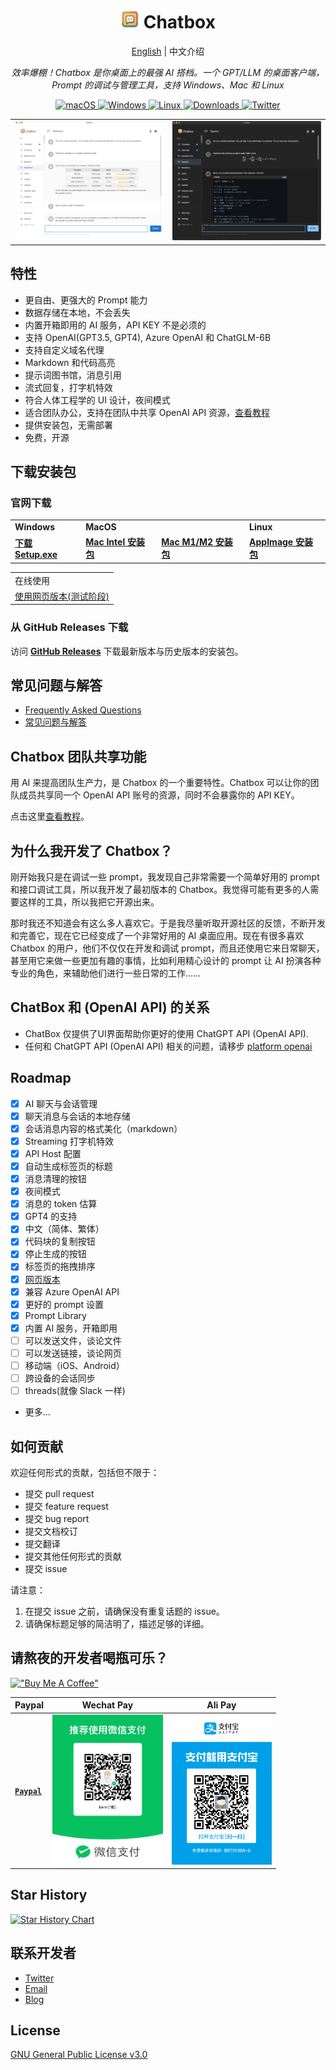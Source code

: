 <h1 align="center">
<img src='./doc/icon.png' width='30'>
<span>Chatbox</span>
</h1>
<p align="center">
    <a href="./README.md">English</a> | 中文介绍
</p>
<p align="center">
    <em>效率爆棚！Chatbox 是你桌面上的最强 AI 搭档。一个 GPT/LLM 的桌面客户端，Prompt 的调试与管理工具，支持 Windows、Mac 和 Linux</em>
</p>


<p align="center">
<a href="https://github.com/Bin-Huang/chatbox/releases" target="_blank">
<img alt="macOS" src="https://img.shields.io/badge/-macOS-black?style=flat-square&logo=apple&logoColor=white" />
</a>
<a href="https://github.com/Bin-Huang/chatbox/releases" target="_blank">
<img alt="Windows" src="https://img.shields.io/badge/-Windows-blue?style=flat-square&logo=windows&logoColor=white" />
</a>
<a href="https://github.com/Bin-Huang/chatbox/releases" target="_blank">
<img alt="Linux" src="https://img.shields.io/badge/-Linux-yellow?style=flat-square&logo=linux&logoColor=white" />
</a>
<a href="https://github.com/Bin-Huang/chatbox/releases" target="_blank">
<img alt="Downloads" src="https://img.shields.io/github/downloads/Bin-Huang/chatbox/total.svg?style=flat" />
</a>
<a href="https://twitter.com/benn_huang" target="_blank">
<img alt="Twitter" src="https://img.shields.io/badge/follow-benn_huang-blue?style=flat&logo=Twitter" />
</a>
</p>

<table>
<tr>
<td>
<img src='./doc/snapshot2.png' />
</td>
<td>
<img src='./doc/snapshot4.png' />
</td>
</tr>
</table>


## 特性

- 更自由、更强大的 Prompt 能力
- 数据存储在本地，不会丢失
- 内置开箱即用的 AI 服务，API KEY 不是必须的
- 支持 OpenAI(GPT3.5, GPT4), Azure OpenAI 和 ChatGLM-6B
- 支持自定义域名代理
- Markdown 和代码高亮
- 提示词图书馆，消息引用
- 流式回复，打字机特效
- 符合人体工程学的 UI 设计，夜间模式
- 适合团队办公，支持在团队中共享 OpenAI API 资源，[查看教程](./team-sharing/README-CN.md)
- 提供安装包，无需部署
- 免费，开源

## 下载安装包

### 官网下载

<table>
  <tr>
    <td><b>Windows</b></td>
    <td colspan="2"><b>MacOS</b></td>
    <td><b>Linux</b></td>
  </tr>
  <tr>
    <td>
      <b><a href='https://chatboxai.app/cn/?c=download-windows'>下载 Setup.exe</a></b>
    </td>
    <td>
      <b><a href='https://chatboxai.app/cn/?c=download-mac-intel'>Mac Intel 安装包</a></b>
    </td>
    <td>
      <b><a href='https://chatboxai.app/cn/?c=download-mac-aarch'>Mac M1/M2 安装包</a></b>
    </td>
    <td>
      <b><a href='https://chatboxai.app/cn/?c=download-linux'>AppImage 安装包</a></b>
    </td>
  </tr>
</table>

<table>
  <tr>
    <td>在线使用</td>
  </tr>
  <tr>
    <td>
      <a href='https://chatboxai.app/cn/#download'>使用网页版本(测试阶段)</a>
    </td>
  </tr>
</table>

### 从 GitHub Releases 下载

访问 **[GitHub Releases](https://github.com/Bin-Huang/chatbox/releases)** 下载最新版本与历史版本的安装包。

## 常见问题与解答

- [Frequently Asked Questions](./FAQ.md)
- [常见问题与解答](./FAQ-CN.md)

## Chatbox 团队共享功能

用 AI 来提高团队生产力，是 Chatbox 的一个重要特性。Chatbox 可以让你的团队成员共享同一个 OpenAI API 账号的资源，同时不会暴露你的 API KEY。

点击这里[查看教程](./team-sharing/README-CN.md)。

## 为什么我开发了 Chatbox？

刚开始我只是在调试一些 prompt，我发现自己非常需要一个简单好用的 prompt 和接口调试工具，所以我开发了最初版本的 Chatbox。我觉得可能有更多的人需要这样的工具，所以我把它开源出来。

那时我还不知道会有这么多人喜欢它。于是我尽量听取开源社区的反馈，不断开发和完善它，现在它已经变成了一个非常好用的 AI 桌面应用。现在有很多喜欢 Chatbox 的用户，他们不仅仅在开发和调试 prompt，而且还使用它来日常聊天，甚至用它来做一些更加有趣的事情，比如利用精心设计的 prompt 让 AI 扮演各种专业的角色，来辅助他们进行一些日常的工作……

## ChatBox 和 (OpenAI API) 的关系

- ChatBox 仅提供了UI界面帮助你更好的使用 ChatGPT API (OpenAI API). 
- 任何和 ChatGPT API (OpenAI API) 相关的问题，请移步 [platform openai](https://platform.openai.com/)

## Roadmap

- [x] AI 聊天与会话管理
- [x] 聊天消息与会话的本地存储
- [x] 会话消息内容的格式美化（markdown）
- [x] Streaming 打字机特效
- [x] API Host 配置
- [x] 自动生成标签页的标题
- [x] 消息清理的按钮
- [x] 夜间模式
- [x] 消息的 token 估算
- [x] GPT4 的支持
- [x] 中文（简体、繁体）
- [x] 代码块的复制按钮
- [x] 停止生成的按钮
- [x] 标签页的拖拽排序
- [x] [网页版本](https://web.chatboxai.app)
- [x] 兼容 Azure OpenAI API
- [x] 更好的 prompt 设置
- [x] Prompt Library
- [x] 内置 AI 服务，开箱即用
- [ ] 可以发送文件，谈论文件
- [ ] 可以发送链接，谈论网页
- [ ] 移动端（iOS、Android）
- [ ] 跨设备的会话同步
- [ ] threads(就像 Slack 一样)
- 更多...

## 如何贡献

欢迎任何形式的贡献，包括但不限于：

- 提交 pull request
- 提交 feature request
- 提交 bug report
- 提交文档校订
- 提交翻译
- 提交其他任何形式的贡献
- 提交 issue

请注意：
1. 在提交 issue 之前，请确保没有重复话题的 issue。
2. 请确保标题足够的简洁明了，描述足够的详细。

## 请熬夜的开发者喝瓶可乐？

[!["Buy Me A Coffee"](https://www.buymeacoffee.com/assets/img/custom_images/orange_img.png)](https://buymeacoffee.com/benn)

| Paypal | Wechat Pay | Ali Pay |
| --- | --- | --- |
| [**`Paypal`**](https://www.paypal.me/tobennhuang) | <img src="./doc/wechat_pay.JPG" height="240" /> | <img src="./doc/ali_pay.PNG" height="240" /> |

## Star History

[![Star History Chart](https://api.star-history.com/svg?repos=Bin-Huang/chatbox&type=Date)](https://star-history.com/#Bin-Huang/chatbox&Date)

## 联系开发者

- [Twitter](https://twitter.com/benn_huang)
- [Email](mailto:tohuangbin@gmail.com)
- [Blog](https://bennhuang.com)

## License

[GNU General Public License v3.0](./LICENSE)
